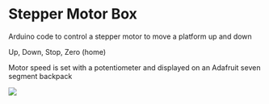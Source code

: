 
# Stepper Motor Box

Arduino code to control a stepper motor to move a platform up and down

Up, Down, Stop, Zero (home)

Motor speed is set with a potentiometer and displayed on an Adafruit seven segment backpack

![](box.gif)